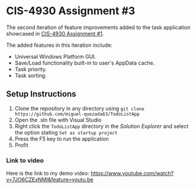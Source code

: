 # CIS-4930 Assignment #3

The second iteration of feature improvements added to the task application showcased in [CIS-4930 Assignment #1](https://github.com/miguel-quezada63/cis-4930-assignment-1).

The added features in this iteration include: 
- Universal Windows Platform GUI.
- Save/Load functionality built-in to user's AppData cache.
- Task priority.
- Task sorting.

## Setup Instructions

1. Clone the repository in any directory using `git clone https://github.com/miguel-quezada63/TodoListApp`
2. Open the .sln file with Visual Studio
3. Right click the `TodoListApp` directory in the *Solution Explorer* and select the option stating `Set as startup project`
4. Press the F5 key to run the application
5. Profit

### Link to video

Here is the link to my demo video: https://www.youtube.com/watch?v=7JO6CZExNMI&feature=youtu.be
